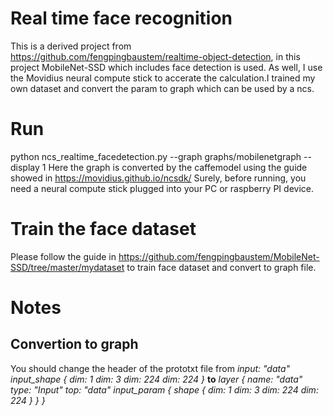 Real time face recognition
=======================================================================================================
This is a derived project from https://github.com/fengpingbaustem/realtime-object-detection, in this project MobileNet-SSD which includes face detection is used. 
As well, I use the Movidius neural compute stick to accerate the calculation.I trained my own dataset and convert the param to graph which can be used by a ncs.

# Run
python ncs_realtime_facedetection.py --graph graphs/mobilenetgraph --display 1
Here the graph is converted by the caffemodel using the guide showed in https://movidius.github.io/ncsdk/
Surely, before running, you need a neural compute stick plugged into your PC or raspberry PI device.

# Train the face dataset
Please follow the guide in https://github.com/fengpingbaustem/MobileNet-SSD/tree/master/mydataset to train face dataset and convert to graph file.

# Notes
## Convertion to graph
You should change the header of the prototxt file from 
*input: "data"*
*input_shape {*
  *dim: 1*
  *dim: 3*
  *dim: 224*
  *dim: 224*
*}*
__to__
*layer {*
  *name: "data"*
  *type: "Input"*
  *top: "data"*
  *input_param {*
    *shape {*
      *dim: 1*
      *dim: 3*
      *dim: 224*
      *dim: 224*
    *}*
  *}*
*}*

